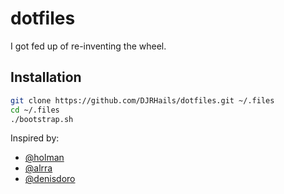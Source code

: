 # dotfiles

I got fed up of re-inventing the wheel.

## Installation
```bash
git clone https://github.com/DJRHails/dotfiles.git ~/.files
cd ~/.files
./bootstrap.sh
```

Inspired by:
- [@holman](https://github.com/holman/dotfiles)
- [@alrra](https://github.com/alrra/dotfiles)
- [@denisdoro](https://github.com/denisidoro/dotfiles)

